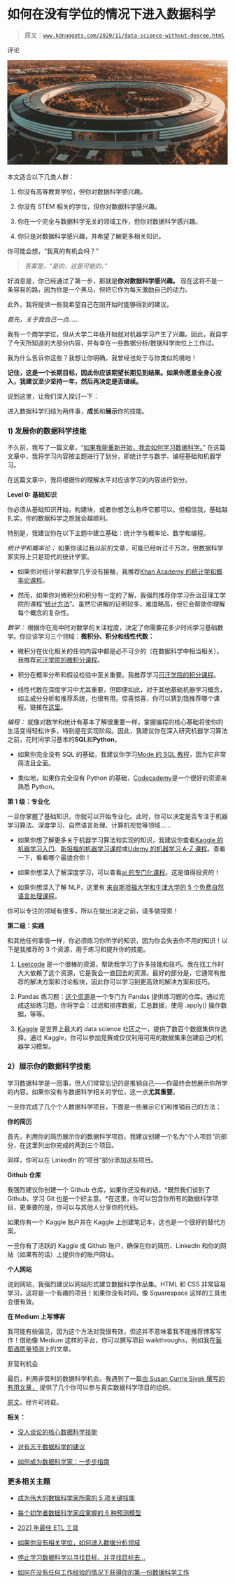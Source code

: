 # 如何在没有学位的情况下进入数据科学

> 原文：[`www.kdnuggets.com/2020/11/data-science-without-degree.html`](https://www.kdnuggets.com/2020/11/data-science-without-degree.html)

评论

![](img/97a4a86f6773b3a3dcba4e638405586f.png)

本文适合以下几类人群：

1.  你没有高等教育学位，但你对数据科学感兴趣。

1.  你没有 STEM 相关的学位，但你对数据科学感兴趣。

1.  你在一个完全与数据科学无关的领域工作，但你对数据科学感兴趣。

1.  你只是对数据科学感兴趣，并希望了解更多相关知识。

你可能会想，“我真的有机会吗？”

> *答案是，“是的，这是可能的。”*

好消息是，你已经通过了第一步，那就是**你对数据科学感兴趣。** 现在这将不是一条容易的路，因为你是一个黑马，但把它作为每天激励自己的动力。

此外，我将提供一些我希望自己在刚开始时能够得到的建议。

*首先，关于我自己一点……*

我有一个商学学位，但从大学二年级开始就对机器学习产生了兴趣。因此，我自学了今天所知道的大部分内容，并有幸在一些数据分析/数据科学岗位上工作过。

我为什么告诉你这些？我想让你明确，我曾经也处于与你类似的境地！

**记住，这是一个长期目标，因此你应该期望长期见到结果。如果你愿意全身心投入，我建议至少坚持一年，然后再决定是否继续。**

说到这里，让我们深入探讨一下：

进入数据科学归结为两件事，**成长**和**展示**你的技能。

### 1) 发展你的数据科学技能

不久前，我写了一篇文章，“[如果我能重新开始，我会如何学习数据科学。](https://towardsdatascience.com/how-id-learn-data-science-if-i-could-start-over-2-years-in-b821d8a4876c)” 在这篇文章中，我将学习内容按主题进行了划分，即统计学与数学、编程基础和机器学习。

在这篇文章中，我将根据你的理解水平对应该学习的内容进行划分。

**Level 0: 基础知识**

你必须从基础知识开始，构建块，或者你想怎么称呼它都可以。但相信我，基础越扎实，你的数据科学之旅就会越顺利。

特别是，我建议你在以下主题中建立基础：统计学与概率论、数学和编程。

*统计学和概率论：* 如果你读过我以前的文章，可能已经听过千万次，但数据科学家实际上只是现代的统计学家。

+   如果你对统计学和数学几乎没有接触，我推荐[Khan Academy 的统计学和概率论课程](https://www.khanacademy.org/math/statistics-probability)。

+   然而，如果你对微积分和积分有一定的了解，我强烈推荐你学习乔治亚理工学院的课程“[统计方法](https://mediaspace.gatech.edu/playlist/dedicated/74258101/1_g5xwvbde/1_iw8fk73m)”。虽然它讲解的证明较多，难度略高，但它会帮助你理解每个概念的复杂性。

*数学：* 根据你在高中时对数学的关注程度，决定了你需要花多少时间学习基础数学。你应该学习三个领域：**微积分、积分和线性代数：**

+   微积分在优化相关的任何内容中都是必不可少的（在数据科学中相当相关）。我推荐[可汗学院的微积分课程](https://www.khanacademy.org/math/calculus-1)。

+   积分在概率分布和假设检验中至关重要。我推荐学习[可汗学院的积分课程](https://www.khanacademy.org/math/integral-calculus)。

+   线性代数在深度学习中尤其重要，但即便如此，对于其他基础机器学习概念，如主成分分析和推荐系统，也很有用。惊喜惊喜，你可以猜到我推荐哪个课程。链接在[这里](https://www.khanacademy.org/math/linear-algebra)。

*编程：* 就像对数学和统计有基本了解很重要一样，掌握编程的核心基础将使你的生活变得轻松许多，特别是在实现阶段。因此，我建议你在深入研究机器学习算法之前，花时间学习基本的**SQL**和**Python**。

+   如果你完全没有 SQL 的基础，我建议你学习[Mode 的 SQL 教程](https://mode.com/sql-tutorial/introduction-to-sql/)，因为它非常简洁且全面。

+   类似地，如果你完全没有 Python 的基础，[Codecademy](https://www.codecademy.com/catalog/language/python)是一个很好的资源来熟悉 Python。

**第 1 级：专业化**

一旦你掌握了基础知识，你就可以开始专业化。此时，你可以决定是否专注于机器学习算法、深度学习、自然语言处理、计算机视觉等领域……

+   如果你想了解更多关于机器学习算法和实现的知识，我建议你查看[Kaggle 的机器学习入门](https://www.kaggle.com/learn/intro-to-machine-learning)、[斯坦福的机器学习课程](https://www.coursera.org/learn/machine-learning)或[Udemy 的机器学习 A-Z 课程](https://www.udemy.com/course/machinelearning/)。查看一下，看看哪个最适合你！

+   如果你想深入了解深度学习，可以查看[ai 的专门化课程](https://www.coursera.org/specializations/deep-learning)。这是值得投资的！

+   如果你想深入了解 NLP，这里有 [来自斯坦福大学和牛津大学的 5 个免费自然语言处理课程](https://towardsdatascience.com/here-are-5-free-natural-language-processing-courses-from-top-universities-f108e2456dce)。

你可以专注的领域有很多，所以在做出决定之前，请多做探索！

**第二级：实践**

和其他任何事情一样，你必须练习你所学的知识，因为你会失去你不用的知识！以下是我推荐的 3 个资源，用于练习和提升你的技能。

1.  [Leetcode](https://leetcode.com/problemset/database/) 是一个很棒的资源，帮助我学习了许多技能和技巧。我在找工作时大大依赖了这个资源，它是我会一直回去的资源。最好的部分是，它通常有推荐的解决方案和讨论板块，因此你可以学习到更高效的解决方案和技巧。

1.  Pandas 练习题：[这个资源](https://github.com/guipsamora/pandas_exercises)是一个专门为 Pandas 提供练习题的仓库。通过完成这些练习题，你将学会：过滤和排序数据，汇总数据，使用 .apply() 操作数据，等等。

1.  [Kaggle](https://www.kaggle.com/) 是世界上最大的 data science 社区之一，提供了数百个数据集供你选择。通过 Kaggle，你可以参加竞赛或仅仅利用可用的数据集来创建自己的机器学习模型。

### 2）展示你的数据科学技能

学习数据科学是一回事，但人们常常忘记的是推销自己——你最终会想展示你所学的内容。如果你没有与数据科学相关的学位，这一点**尤其重要**。

一旦你完成了几个个人数据科学项目，下面是一些展示它们和推销自己的方法：

**你的简历**

首先，利用你的简历展示你的数据科学项目。我建议创建一个名为“个人项目”的部分，在这里列出你完成的两到三个项目。

同样，你可以在 LinkedIn 的“项目”部分添加这些项目。

**Github 仓库**

我强烈建议你创建一个 Github 仓库，如果你还没有的话。*既然我们谈到了 Github，学习 Git 也是一个好主意。*在这里，你可以包含你所有的数据科学项目，更重要的是，你可以与其他人分享你的代码。

如果你有一个 Kaggle 账户并在 Kaggle 上创建笔记本，这也是一个很好的替代方案。

一旦你有了活跃的 Kaggle 或 Github 账户，确保在你的简历、LinkedIn 和你的网站（如果有的话）上提供你的账户网址。

**个人网站**

说到网站，我强烈建议以网站形式建立数据科学作品集。HTML 和 CSS 非常容易学习，这将是一个有趣的项目！如果你没有时间，像 Squarespace 这样的工具也会很有效。

**在 Medium 上写博客**

我可能有些偏见，因为这个方法对我很有效，但这并不意味着我不能推荐博客写作！借助像 Medium 这样的平台，你可以撰写项目 walkthroughs，例如我在[葡萄酒质量预测](https://towardsdatascience.com/predicting-wine-quality-with-several-classification-techniques-179038ea6434)上的文章。

非营利机会

最后，利用非营利的数据科学机会。我遇到了一篇[由 Susan Currie Sivek 撰写的有用文章，](https://medium.com/swlh/data-science-volunteering-ways-to-help-2c2d0f5dd9ff) 提供了几个你可以参与真实数据科学项目的组织。

[原文](https://towardsdatascience.com/how-to-get-into-data-science-without-a-degree-2f84516f1afd)。经许可转载。

**相关：**

+   [没人谈论的核心数据科学技能](https://www.kdnuggets.com/2020/11/essential-data-science-skills-no-one-talks-about.html)

+   [对有志于数据科学的建议](https://www.kdnuggets.com/2020/10/advice-aspiring-data-scientists.html)

+   [如何成为数据科学家：一步步指南](https://www.kdnuggets.com/2020/10/greatlearning-become-data-scientist-guide.html)

### 更多相关主题

+   [成为伟大的数据科学家所需的 5 项关键技能](https://www.kdnuggets.com/2021/12/5-key-skills-needed-become-great-data-scientist.html)

+   [每个初学者数据科学家应掌握的 6 种预测模型](https://www.kdnuggets.com/2021/12/6-predictive-models-every-beginner-data-scientist-master.html)

+   [2021 年最佳 ETL 工具](https://www.kdnuggets.com/2021/12/mozart-best-etl-tools-2021.html)

+   [如果你没有相关学位，如何进入数据分析领域](https://www.kdnuggets.com/2021/12/how-to-get-into-data-analytics.html)

+   [停止学习数据科学以寻找目标，并寻找目标去…](https://www.kdnuggets.com/2021/12/stop-learning-data-science-find-purpose.html)

+   [如何在没有任何工作经验的情况下获得你的第一份数据科学工作](https://www.kdnuggets.com/2021/02/first-job-data-science-without-work-experience.html)
